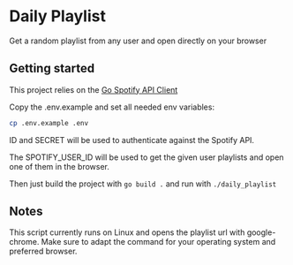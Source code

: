 # Daily Playlist

Get a random playlist from any user and open directly on your browser

## Getting started

This project relies on the [Go Spotify API Client](https://github.com/zmb3/spotify)

Copy the .env.example and set all needed env variables:

```bash
cp .env.example .env
```

ID and SECRET will be used to authenticate against the Spotify API.

The SPOTIFY_USER_ID will be used to get the given user playlists and open one of them in the browser.

Then just build the project with ```go build .``` and run with ```./daily_playlist```

## Notes

This script currently runs on Linux and opens the playlist url with google-chrome. Make sure to adapt the command for your operating system and preferred browser.
